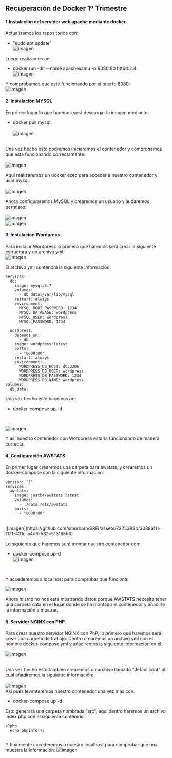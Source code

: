  ## Recuperación de Docker 1º Trimestre 

#### 1.Instalación del servidor web apache mediante docker.

Actualizamos los repositorios con:
- "sudo apt update" <br>
![imagen](https://github.com/smordom/SREI/assets/72253934/c535e124-bcbd-4514-9f23-be9738aaccb3)

Luego realizamos un: 
- docker run -dit --name apachesamu -p 8080:80 httpd:2.4 <br> 
 ![imagen](https://github.com/smordom/SREI/assets/72253934/fd7e16a5-2f1b-4ffe-8ba8-4b32e414e16b)

Y comprobamos que esté funcionando por el puerto 8080: <br>
![imagen](https://github.com/smordom/SREI/assets/72253934/8022b27d-6e73-4906-8029-4f5ba14c7dcb)

#### 2. Instalación MYSQL

En primer lugar lo que haremos será descargar la imagen mediante:
- docker pull mysql <br> <br>
![imagen](https://github.com/smordom/SREI/assets/72253934/4a39ca61-cfb7-447d-b5c3-a0c63ba404ae) <br> <br>

Una vez hecho esto podremos iniciaremos el contenedor y comprobamos que está funcionando correctamente: <br> <br>
![imagen](https://github.com/smordom/SREI/assets/72253934/a5322516-1144-4541-8e19-8ec4c5628484)

Aquí realizaremos un docker exec para acceder a nuestro contenedor y usar mysql: <br> <br>
![imagen](https://github.com/smordom/SREI/assets/72253934/eff88581-11f9-4eba-89d2-12053690c3f0)

Ahora configuraremos MySQL y crearemos un usuario y le daremos permisos: <br> <br>
![imagen](https://github.com/smordom/SREI/assets/72253934/133b22c4-7dee-4ea6-b21b-0e6f91128b64) <br>
![imagen](https://github.com/smordom/SREI/assets/72253934/caa9e449-d3fa-465f-8186-adb2ae5b1ea8) <br>

#### 3. Instalacion Wordpress

Para instalar Wordpress lo primero que haremos será crear la siguiente estructura y un archivo yml: <br>
![imagen](https://github.com/smordom/SREI/assets/72253934/2c7fca5e-ca2d-488e-b02e-af324ff990d3) <br>

El archivo yml contendrá la siguiente información: 

```version: '3'
services:
  db:
    image: mysql:5.7
    volumes:
      - db_data:/var/lib/mysql
    restart: always
    environment:
      MYSQL_ROOT_PASSWORD: 1234
      MYSQL_DATABASE: wordpress
      MYSQL_USER: wordpress
      MYSQL_PASSWORD: 1234

  wordpress:
    depends_on:
      - db
    image: wordpress:latest
    ports:
      - "8000:80"
    restart: always
    environment:
      WORDPRESS_DB_HOST: db:3306
      WORDPRESS_DB_USER: wordpress
      WORDPRESS_DB_PASSWORD: 1234
      WORDPRESS_DB_NAME: wordpress
volumes:
  db_data:
```
Una vez hecho esto hacemos un:
- docker-compose up -d
<br>

![imagen](https://github.com/smordom/SREI/assets/72253934/62fd8787-a83f-48d5-ba30-af2f6fc55647) <br> 

Y así nuestro contenedor con Wordpress estaría funcionando de manera correcta.

#### 4. Configuración AWSTATS

En primer lugar crearemos una carpeta para awstats, y crearemos un docker-compose con la siguiente información:

```
version: '3'
services:
  awstats:
    image: justb4/awstats:latest
    volumes:
      - ./data:/etc/awstats
    ports:
      - "8080:80"
```
<br>
![imagen](https://github.com/smordom/SREI/assets/72253934/3088af11-f171-431c-a4d6-532c513185b6)

Lo siguiente que haremos será montar nuestro contenedor con:

- docker-compose up-d <br> 
![imagen](https://github.com/smordom/SREI/assets/72253934/eaf379b7-61aa-4cf3-9362-b80a30e32831)

<br>

Y accederemos a localhost para comprobar que funciona: <br>

![imagen](https://github.com/smordom/SREI/assets/72253934/0e4102d5-34c5-420d-a92a-f8bb0664400b)

Ahora mismo no nos está mostrando datos porque AWSTATS necesita tener una carpeta data en el lugar donde se ha montado el contenedor y añadirle la información a mostrar.

#### 5. Servidor NGINX con PHP.

Para crear nuestro servidor NGINX con PhP, lo primero que haremos será crear una carpeta de trabajo. Dentro crearemos un archivo yml con el nombre docker-compose.yml y añadiremos la siguiente información en él: <br> 

![imagen](https://github.com/smordom/SREI/assets/72253934/129a4460-b0ff-4ee3-b669-7ac23467002b) <br> <br> 

Una vez hecho esto también crearemos un archivo llamado "defaul.conf" al cual añadiremos la siguiente información: <br> <br> 
![imagen](https://github.com/smordom/SREI/assets/72253934/23d45c26-679f-400d-aa12-a5d1ae78d9ff) <br>
Así pues levantaremos nuestro contenedor una vez más con:
- docker-compose up -d <br>

Esto generará una carpeta nombrada "src", aquí dentro haremos un archivo index.php con el siguiente contenido:

```
<?php
  echo phpinfo();
  
```
Y finalmente accederemos a nuestro localhost para comprobar que nos muestra la información:
![imagen](https://github.com/smordom/SREI/assets/72253934/2638cd6d-bf39-47b0-a6fe-2a733190df00)
